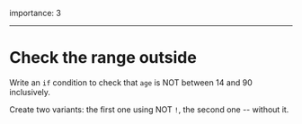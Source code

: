 importance: 3

---

# Check the range outside

Write an `if` condition to check that `age` is NOT between 14 and 90 inclusively.

Create two variants: the first one using NOT `!`, the second one -- without it.
